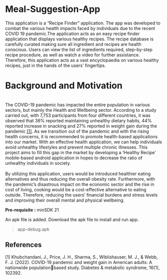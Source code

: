 # Meal-Suggestion-App
This application is a “Recipe Finder” application. The app was developed to combat the various health impacts faced by individuals due to the recent COVID 19 pandemic.The application acts as an easy recipe finder application that displays various healthy recipes. The recipe database is carefully curated making sure all ingredient and recipes are health conscious. Users can view the list of ingredients required, step-by-step recipe procedure, as well as watch a video for further assistance. Therefore, this application acts as a vast encyclopaedia on various healthy recipes, just in the hands of the users’ fingertips.  

# Background and Motivation
<br />The COVID-19 pandemic has impacted the entire population in various sectors, but mainly the Health and Wellbeing sector. According to a study carried out, with 7,753 participants from four different countries, it was observed that 36% reported maintaining unhealthy dietary habits, 44% reported increase in snacking and 27% reported in weight gain during the pandemic [[1]](https://doi.org/10.1016/j.dsx.2022.102392). As we transition out of the pandemic and with the rising health concerns, it is recommended to promote health-based applications into our market. With an effective health application, we can help individuals avoid unhealthy lifestyles and prevent multiple chronic illnesses. This project aims to fill this gap in the market by developing a ‘Healthy Recipe’ mobile-based android application in hopes to decrease the ratio of unhealthy individuals in society.  
<br />By utilizing this application, users would be introduced healthier eating alternatives and thus 
reducing the overall obesity rate. Furthermore, with the pandemic’s disastrous 
impact on the economic sector and the rise in cost of living, cooking would be a cost-effective 
alternative to eating outside. Therefore, reducing the users’ financial burdens and stress levels 
and improving their overall mental and physical wellbeing.  


**Pre-requisite :** minSDK 21

An apk file is added. Download the apk file to install and run app.

 > app-debug.apk
  

## References
<a id="1">[1]</a> 
Khubchandani, J., Price, J. H., Sharma, S., Wiblishauser, M. J., & Webb, F. J. (2022). 
COVID-19 pandemic and weight gain in American adults: A nationwide populationbased study. Diabetes & metabolic syndrome, 16(1), 102392.
